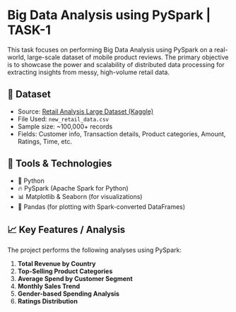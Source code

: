 
# Big Data Analysis using PySpark | TASK-1
This task focuses on performing Big Data Analysis using PySpark on a real-world, large-scale dataset of mobile product reviews. The primary objective is to showcase the power and scalability of distributed data processing for extracting insights from messy, high-volume retail data.
## 📁 Dataset
- Source: [Retail Analysis Large Dataset (Kaggle)](https://www.kaggle.com/datasets/sahilprajapati143/retail-analysis-large-dataset)
- File Used: `new_retail_data.csv`
- Sample size: ~100,000+ records
- Fields: Customer info, Transaction details, Product categories, Amount, Ratings, Time, etc.

## 🚀 Tools & Technologies

- 🐍 Python
- 🔥 PySpark (Apache Spark for Python)
- 📊 Matplotlib & Seaborn (for visualizations)
- 🧠 Pandas (for plotting with Spark-converted DataFrames)

## 📈 Key Features / Analysis

The project performs the following analyses using PySpark:

1. **Total Revenue by Country**  
2. **Top-Selling Product Categories**
3. **Average Spend by Customer Segment**
4. **Monthly Sales Trend**
5. **Gender-based Spending Analysis**
6. **Ratings Distribution**
